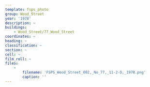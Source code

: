 ```yaml
---
template: fsps_photo
group: Wood_Street
year: '1978'
description: ~
buildings:
    - Wood_Street/77_Wood_Street
coordinates: ~
heading: ~
classification: ~
section: ~
cell: ~
film_roll: ~
files:
    -
        filename: 'FSPS_Wood_Street_002,_No_77,_11-2-D,_1978.png'
        caption: ''
---
```

